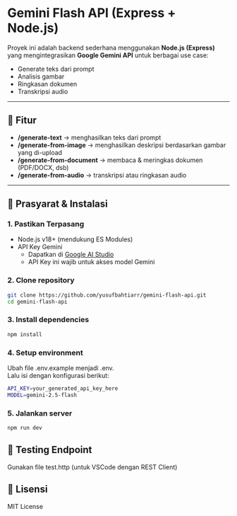 # Gemini Flash API (Express + Node.js)

Proyek ini adalah backend sederhana menggunakan **Node.js (Express)** yang mengintegrasikan **Google Gemini API** untuk berbagai use case:

- Generate teks dari prompt
- Analisis gambar
- Ringkasan dokumen
- Transkripsi audio

---

## 🚀 Fitur

- **/generate-text** → menghasilkan teks dari prompt
- **/generate-from-image** → menghasilkan deskripsi berdasarkan gambar yang di-upload
- **/generate-from-document** → membaca & meringkas dokumen (PDF/DOCX, dsb)
- **/generate-from-audio** → transkripsi atau ringkasan audio

---

## 🔑 Prasyarat & Instalasi

### 1. Pastikan Terpasang

- Node.js v18+ (mendukung ES Modules)
- API Key Gemini
  - Dapatkan di [Google AI Studio](https://aistudio.google.com/)
  - API Key ini wajib untuk akses model Gemini

### 2. Clone repository

```bash
git clone https://github.com/yusufbahtiarr/gemini-flash-api.git
cd gemini-flash-api
```

### 3. Install dependencies

```bash
npm install
```

### 4. Setup environment

Ubah file .env.example menjadi .env.  
Lalu isi dengan konfigurasi berikut:

```bash
API_KEY=your_generated_api_key_here
MODEL=gemini-2.5-flash
```

### 5. Jalankan server

```bash
npm run dev
```

## 🧪 Testing Endpoint

Gunakan file test.http (untuk VSCode dengan REST Client)

## 📜 Lisensi

MIT License
